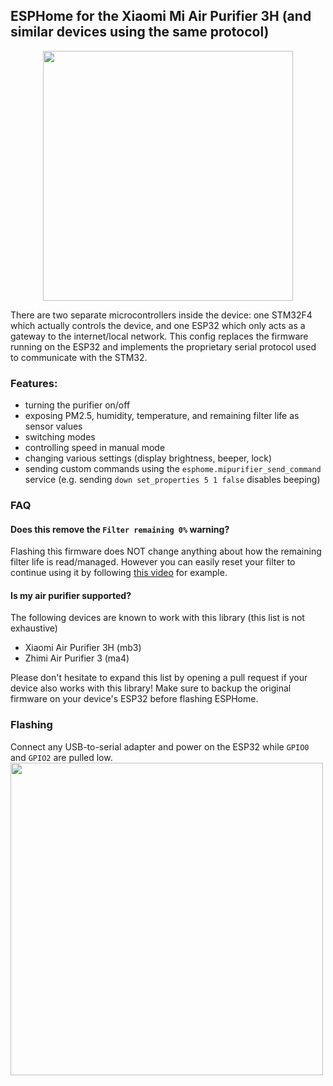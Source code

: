 ## ESPHome for the Xiaomi Mi Air Purifier 3H (and similar devices using the same protocol)

<p align="center"><img src="https://user-images.githubusercontent.com/36965186/219659691-6d8e733f-ae2f-4480-80ee-f5e90c9bd8f8.jpeg" width="400"></p>

There are two separate microcontrollers inside the device: one STM32F4 which actually controls the device, and one ESP32 which only acts as a gateway to the internet/local network. This config replaces the firmware running on the ESP32 and implements the proprietary serial protocol used to communicate with the STM32.

### Features:
- turning the purifier on/off
- exposing PM2.5, humidity, temperature, and remaining filter life as sensor values
- switching modes
- controlling speed in manual mode
- changing various settings (display brightness, beeper, lock)
- sending custom commands using the `esphome.mipurifier_send_command` service (e.g. sending `down set_properties 5 1 false` disables beeping)

### FAQ
#### Does this remove the `Filter remaining 0%` warning?
Flashing this firmware does NOT change anything about how the remaining filter life is read/managed. However you can easily reset your filter to continue using it by following [this video](https://www.youtube.com/watch?v=usiX_J9Yy2o) for example.

#### Is my air purifier supported?
The following devices are known to work with this library (this list is not exhaustive)
- Xiaomi Air Purifier 3H (mb3)
- Zhimi Air Purifier 3 (ma4)

Please don't hesitate to expand this list by opening a pull request if your device also works with this library! Make sure to backup the original firmware on your device's ESP32 before flashing ESPHome.

### Flashing
Connect any USB-to-serial adapter and power on the ESP32 while `GPIO0` and `GPIO2` are pulled low.
<image src="https://user-images.githubusercontent.com/36965186/218741519-1f2bf1ba-cb44-488f-9ee8-803aed071dc3.jpeg" width=500>
